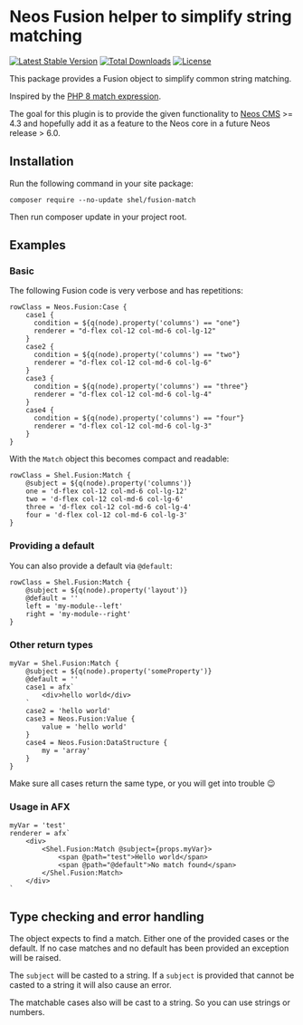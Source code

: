 # Neos Fusion helper to simplify string matching

[![Latest Stable Version](https://poser.pugx.org/shel/fusion-match/v/stable)](https://packagist.org/packages/shel/fusion-match)
[![Total Downloads](https://poser.pugx.org/shel/fusion-match/downloads)](https://packagist.org/packages/shel/fusion-match)
[![License](https://poser.pugx.org/shel/fusion-match/license)](https://packagist.org/packages/shel/fusion-match)

This package provides a Fusion object to simplify common string matching.

Inspired by the [PHP 8 match expression](https://www.php.net/manual/tr/control-structures.match.php).

The goal for this plugin is to provide the given functionality to [Neos CMS](https://www.neos.io) >= 4.3 
and hopefully add it as a feature to the Neos core in a future Neos release > 6.0.
 
## Installation

Run the following command in your site package:

```
composer require --no-update shel/fusion-match
```                                            

Then run composer update in your project root.

## Examples

### Basic

The following Fusion code is very verbose and has repetitions:

```
rowClass = Neos.Fusion:Case {
    case1 {
      condition = ${q(node).property('columns') == "one"}
      renderer = "d-flex col-12 col-md-6 col-lg-12"
    }
    case2 {
      condition = ${q(node).property('columns') == "two"}
      renderer = "d-flex col-12 col-md-6 col-lg-6"
    }
    case3 {
      condition = ${q(node).property('columns') == "three"}
      renderer = "d-flex col-12 col-md-6 col-lg-4"
    }
    case4 {
      condition = ${q(node).property('columns') == "four"}
      renderer = "d-flex col-12 col-md-6 col-lg-3"
    }
}
```

With the `Match` object this becomes compact and readable:

```
rowClass = Shel.Fusion:Match {
    @subject = ${q(node).property('columns')}
    one = 'd-flex col-12 col-md-6 col-lg-12'
    two = 'd-flex col-12 col-md-6 col-lg-6'
    three = 'd-flex col-12 col-md-6 col-lg-4'
    four = 'd-flex col-12 col-md-6 col-lg-3'
}
```     

### Providing a default

You can also provide a default via `@default`:

```
rowClass = Shel.Fusion:Match {
    @subject = ${q(node).property('layout')}
    @default = ''
    left = 'my-module--left'
    right = 'my-module--right'
}
```    

### Other return types

```
myVar = Shel.Fusion:Match {
    @subject = ${q(node).property('someProperty')}
    @default = ''
    case1 = afx`
        <div>hello world</div>     
    `
    case2 = 'hello world'
    case3 = Neos.Fusion:Value {
        value = 'hello world'
    }           
    case4 = Neos.Fusion:DataStructure {
        my = 'array'
    } 
}
```

Make sure all cases return the same type, or you will get into trouble 😉   

### Usage in AFX

```     
myVar = 'test' 
renderer = afx`
    <div>
        <Shel.Fusion:Match @subject={props.myVar}>
            <span @path="test">Hello world</span>
            <span @path="@default">No match found</span>
        </Shel.Fusion:Match>
    </div>
`    
```

## Type checking and error handling

The object expects to find a match. Either one of the provided cases or the default.
If no case matches and no default has been provided an exception will be raised.

The `subject` will be casted to a string. 
If a `subject` is provided that cannot be casted to a string it will also cause an error.

The matchable cases also will be cast to a string. So you can use strings or numbers.

  
